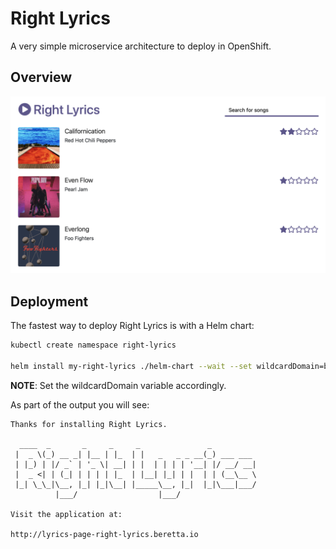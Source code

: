 # Right Lyrics

A very simple microservice architecture to deploy in OpenShift.

## Overview

![overview](./overview.png)

## Deployment

The fastest way to deploy Right Lyrics is with a Helm chart:

```bash
kubectl create namespace right-lyrics

helm install my-right-lyrics ./helm-chart --wait --set wildcardDomain=beretta.io
```

**NOTE**: Set the wildcardDomain variable accordingly.

As part of the output you will see:

```
Thanks for installing Right Lyrics.

  ____  _       _     _     _               _
 |  _ \(_) __ _| |__ | |_  | |   _   _ _ __(_) ___ ___
 | |_) | |/ _` | '_ \| __| | |  | | | | '__| |/ __/ __|
 |  _ <| | (_| | | | | |_  | |__| |_| | |  | | (__\__ \
 |_| \_\_|\__, |_| |_|\__| |_____\__, |_|  |_|\___|___/
          |___/                  |___/

Visit the application at:

http://lyrics-page-right-lyrics.beretta.io
```
